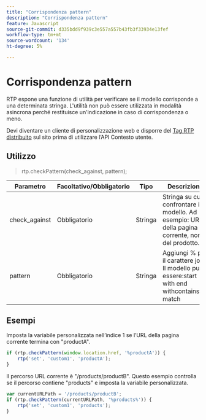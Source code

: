 ```yaml
---
title: "Corrispondenza pattern"
description: "Corrispondenza pattern"
feature: Javascript
source-git-commit: d335bdd9f939c3e557a557b43fb3f33934e13fef
workflow-type: tm+mt
source-wordcount: '134'
ht-degree: 5%

---
```



# Corrispondenza pattern

RTP espone una funzione di utilità per verificare se il modello corrisponde a una determinata stringa. L&#39;utilità non può essere utilizzata in modalità asincrona perché restituisce un&#39;indicazione in caso di corrispondenza o meno.

Devi diventare un cliente di personalizzazione web e disporre del [Tag RTP distribuito](https://experienceleague.adobe.com/en/docs/marketo/using/product-docs/web-personalization/rtp-tag-implementation/deploy-the-rtp-javascript) sul sito prima di utilizzare l’API Contesto utente.

## Utilizzo

> rtp.checkPattern(check_against, pattern);

| Parametro | Facoltativo/Obbligatorio | Tipo | Descrizione |
|---|---|---|---|
| check_against | Obbligatorio | Stringa | Stringa su cui confrontare il modello. Ad esempio: URL della pagina corrente, nome del prodotto. |
| pattern | Obbligatorio | Stringa | Aggiungi % per il carattere jolly. Il modello può essere:start with end withcontainsfull match |


## Esempi

Imposta la variabile personalizzata nell’indice 1 se l’URL della pagina corrente termina con &quot;productA&quot;.

```javascript
if (rtp.checkPattern(window.location.href, '%productA')) {
    rtp('set', 'custom1', 'productA');
}
```

Il percorso URL corrente è &quot;/products/productB&quot;. Questo esempio controlla se il percorso contiene &quot;products&quot; e imposta la variabile personalizzata.

```javascript
var currentURLPath = '/products/productB';
if (rtp.checkPattern(currentURLPath, '%products%')) {
    rtp('set', 'custom1', 'products');
}
```
